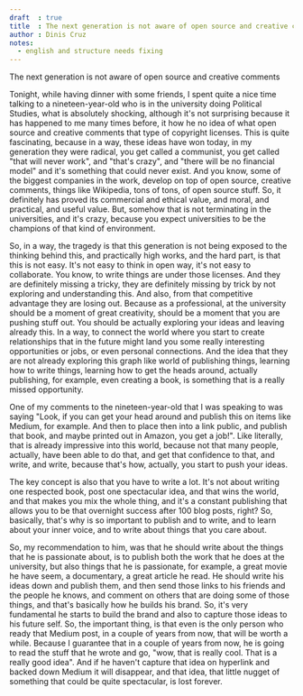 ```yaml
---
draft  : true
title  : The next generation is not aware of open source and creative comments
author : Dinis Cruz
notes:
  - english and structure needs fixing
---
```


The next generation is not aware of open source and creative comments

Tonight, while having dinner with some friends, I spent quite a nice time talking to a nineteen-year-old who is in the university doing Political Studies, what is absolutely shocking, although it's not surprising because it has happened to me many times before, it how he no idea of what open source and creative comments that type of copyright licenses. This is quite fascinating, because in a way, these ideas have won today, in my generation they were radical, you get called a communist, you get called "that will never work", and "that's crazy", and "there will be no financial model" and it's something that could never exist. And you know, some of the biggest companies in the work, develop on top of open source, creative comments, things like Wikipedia, tons of tons, of open source stuff. So, it definitely has proved its commercial and ethical value, and moral, and practical, and useful value. But, somehow that is not terminating in the universities, and it's crazy, because you expect universities to be the champions of that kind of environment. 

So, in a way, the tragedy is that this generation is not being exposed to the thinking behind this, and practically high works, and the hard part, is that this is not easy. It's not easy to think in open way, it's not easy to collaborate. You know, to write things are under those licenses. And they are definitely missing a tricky, they are definitely missing by trick by not exploring and understanding this. And also, from that competitive advantage they are losing out. Because as a professional, at the university should be a moment of great creativity, should be a moment that you are pushing stuff out. You should be actually exploring your ideas and leaving already this. In a way, to connect the world where you start to create relationships that in the future might land you some really interesting opportunities or jobs, or even personal connections. And the idea that they are not already exploring this graph like world of publishing things, learning how to write things, learning how to get the heads around, actually publishing, for example, even creating a book, is something that is a really missed opportunity.

One of my comments to the nineteen-year-old that I was speaking to was saying "Look, if you can get your head around and publish this on items like Medium, for example. And then to place then into a link public, and publish that book, and maybe printed out in Amazon, you get a job!". Like literally, that is already impressive into this world, because not that many people, actually, have been able to do that, and get that confidence to that, and write, and write, because that's how, actually, you start to push your ideas.

The key concept is also that you have to write a lot. It's not about writing one respected book, post one spectacular idea, and that wins the world, and that makes you mix the whole thing, and it's a constant publishing that allows you to be that overnight success after 100 blog posts, right? So, basically, that's why is so important to publish and to write, and to learn about your inner voice, and to write about things that you care about. 

So, my recommendation to him, was that he should write about the things that he is passionate about, is to publish both the work that he does at the university, but also things that he is passionate, for example, a great movie he have seem, a documentary, a great article he read. He should write his ideas down and publish them, and then send those links to his friends and the people he knows, and comment on others that are doing some of those things, and that's basically how he builds his brand. So, it's very fundamental he starts to build the brand and also to capture those ideas to his future self.
So, the important thing, is that even is the only person who ready that Medium post, in a couple of years from now, that will be worth a while. Because I guarantee that in a couple of years from now, he is going to read the stuff that he wrote and go, "wow, that is really cool. That is a really good idea". And if he haven't capture that idea on hyperlink and backed down Medium it will disappear, and that idea, that little nugget of something that could be quite spectacular, is lost forever.

